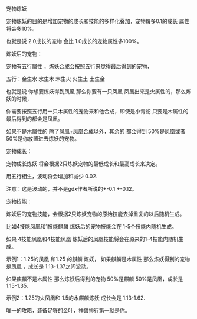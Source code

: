 宠物炼妖

宠物炼妖的目的是增加宠物的成长和技能的多样化叠加，宠物每多0.1的成长 属性将会多10%。

也就是说 2.0成长的宠物 会比 1.0成长的宠物属性多100%。



炼妖后的宠物：

宠物有五行属性 ，炼妖合成会按照五行来觉得最后得到的宠物，  

五行：金生水   水生木  木生火  火生土  土生金 

也就是说 你想要炼妖得到凤凰 那么你要有一只凤凰  凤凰出来是火属性的，那么炼妖的时候，

你需要按照五行用一只木属性的宠物来和他合成，即使是小青蛇 只要是木属性的 最后得到的都会是凤凰。

如果不是木属性的  除了凤凰+凤凰合成以外，其余的 都会得到 50%是凤凰或者 50%是你放置进去炼妖的宠物。



宠物成长：

宠物成长炼妖 将会根据2只炼妖宠物的最低成长和最高成长来决定。

用五行相生，波动将会增加和减少 0.02.

注意：这是波动的，并不是gdx作者所说的+-0.1   +-0.12。


宠物技能：

炼妖后的宠物技能，会根据2只炼妖宠物的原始技能去掉重复的以后随机生成。

比如4技能凤凰和1技能麒麟 炼妖后的宠物技能会在 1-5个技能内随机生成。

如果 4技能凤凰和4技能凤凰 炼妖后的凤凰技能将会在原来的1-4技能内随机生成。



示例1：1.25的凤凰 和1.25 的麒麟 炼妖， 如果麒麟是木属性 那么炼妖得到的宠物是凤凰 ，成长是 1.13-1.37之间波动。

如果麒麟不是木属性 那么炼妖后得到的宠物 50%是麒麟 50%是凤凰，成长是 1.15-1.35.


示例2：1.25的火凤凰和 1.5的木麒麟炼妖 成长会是 1.13-1.62.





唯一的攻略，装备足够的金叶，神兽排行第一就是你。

